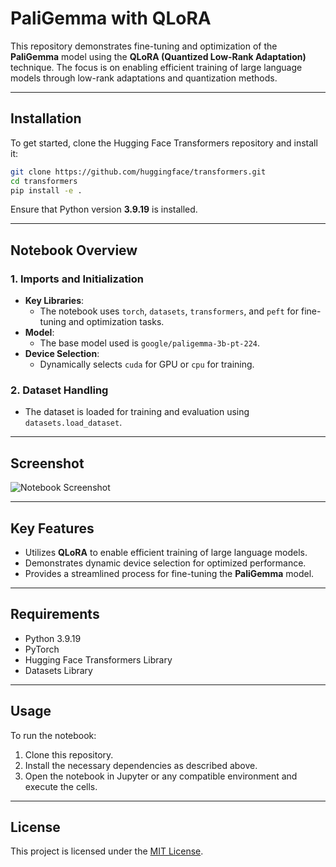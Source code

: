 
# **PaliGemma with QLoRA**

This repository demonstrates fine-tuning and optimization of the **PaliGemma** model using the **QLoRA (Quantized Low-Rank Adaptation)** technique. The focus is on enabling efficient training of large language models through low-rank adaptations and quantization methods.

---

## **Installation**

To get started, clone the Hugging Face Transformers repository and install it:

```bash
git clone https://github.com/huggingface/transformers.git
cd transformers
pip install -e .
```

Ensure that Python version **3.9.19** is installed.

---

## **Notebook Overview**

### **1. Imports and Initialization**
- **Key Libraries**:  
  - The notebook uses `torch`, `datasets`, `transformers`, and `peft` for fine-tuning and optimization tasks.
- **Model**:  
  - The base model used is `google/paligemma-3b-pt-224`.
- **Device Selection**:  
  - Dynamically selects `cuda` for GPU or `cpu` for training.

### **2. Dataset Handling**
- The dataset is loaded for training and evaluation using `datasets.load_dataset`.

---

## **Screenshot**

![Notebook Screenshot](https://github.com/user-attachments/assets/f25ead3f-bad6-47cf-9bcb-b6c1fce8c5e3)

---

## **Key Features**
- Utilizes **QLoRA** to enable efficient training of large language models.
- Demonstrates dynamic device selection for optimized performance.
- Provides a streamlined process for fine-tuning the **PaliGemma** model.

---

## **Requirements**
- Python 3.9.19
- PyTorch
- Hugging Face Transformers Library
- Datasets Library

---

## **Usage**

To run the notebook:
1. Clone this repository.
2. Install the necessary dependencies as described above.
3. Open the notebook in Jupyter or any compatible environment and execute the cells.

---

## **License**
This project is licensed under the [MIT License](LICENSE).
